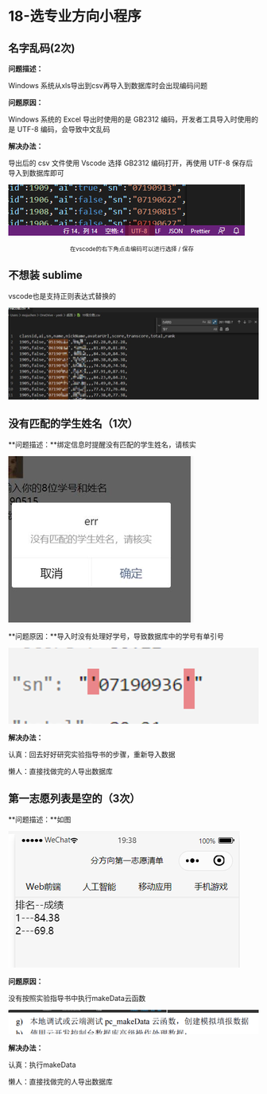 # 18-选专业方向小程序

## 名字乱码(2次)

**问题描述：**

Windows 系统从xls导出到csv再导入到数据库时会出现编码问题

**问题原因：**

Windows 系统的 Excel 导出时使用的是 GB2312 编码，开发者工具导入时使用的是 UTF-8 编码，会导致中文乱码

**解决办法：**

导出后的 csv 文件使用 Vscode 选择 GB2312 编码打开，再使用 UTF-8 保存后导入到数据库即可



![image-20200520105609241](md_img/image-20200520105609241.png)

<center> <small> 在vscode的右下角点击编码可以进行选择 / 保存  </small></center>

## 不想装 sublime

vscode也是支持正则表达式替换的

![image-20200520103139668](md_img/image-20200520103139668.png)



## 没有匹配的学生姓名（1次）

**问题描述：**绑定信息时提醒没有匹配的学生姓名，请核实

![image-20200524134918862](md_img/image-20200524134918862.png)

**问题原因：**导入时没有处理好学号，导致数据库中的学号有单引号

![image-20200524135304510](md_img/image-20200524135304510.png)

**解决办法：**

认真：回去好好研究实验指导书的步骤，重新导入数据

懒人：直接找做完的人导出数据库



## 第一志愿列表是空的（3次）

**问题描述：**如图

![image-20200524135905402](md_img/image-20200524135905402.png)

**问题原因：**

没有按照实验指导书中执行makeData云函数

![image-20200524135847033](md_img/image-20200524135847033.png)

**解决办法：**

认真：执行makeData

懒人：直接找做完的人导出数据库

